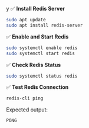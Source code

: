 y
✅ **Install Redis Server**

~~~bash
sudo apt update
sudo apt install redis-server
~~~


✅ **Enable and Start Redis**

~~~bash
sudo systemctl enable redis
sudo systemctl start redis
~~~
		

✅ **Check Redis Status**
~~~bash
sudo systemctl status redis
~~~

✅ **Test Redis Connection**
~~~bash
redis-cli ping
~~~
Expected output:
~~~nginx
PONG
~~~

